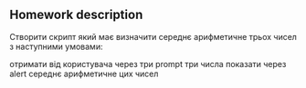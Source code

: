 ## Homework description 

Створити скрипт який має визначити середнє арифметичне трьох чисел з наступними умовами:

отримати від користувача через три prompt три числа
показати через alert середнє арифметичне цих чисел